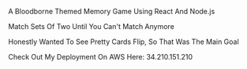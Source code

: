 A Bloodborne Themed Memory Game Using React And Node.js

Match Sets Of Two Until You Can't Match Anymore 

Honestly Wanted To See Pretty Cards Flip, So That Was The Main Goal

Check Out My Deployment On AWS Here: 34.210.151.210
